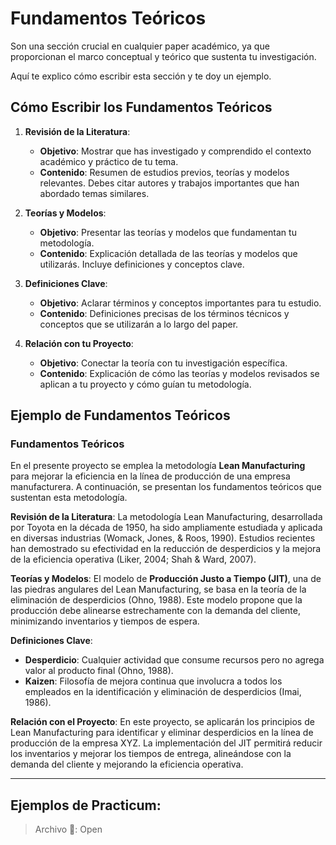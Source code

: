 # **Fundamentos Teóricos** 

Son una sección crucial en cualquier paper académico, ya que proporcionan el marco conceptual y teórico que sustenta tu investigación. 

Aquí te explico cómo escribir esta sección y te doy un ejemplo.

## Cómo Escribir los Fundamentos Teóricos

1. **Revisión de la Literatura**:
   - **Objetivo**: Mostrar que has investigado y comprendido el contexto académico y práctico de tu tema.
   - **Contenido**: Resumen de estudios previos, teorías y modelos relevantes. Debes citar autores y trabajos importantes que han abordado temas similares.

2. **Teorías y Modelos**:
   - **Objetivo**: Presentar las teorías y modelos que fundamentan tu metodología.
   - **Contenido**: Explicación detallada de las teorías y modelos que utilizarás. Incluye definiciones y conceptos clave.

3. **Definiciones Clave**:
   - **Objetivo**: Aclarar términos y conceptos importantes para tu estudio.
   - **Contenido**: Definiciones precisas de los términos técnicos y conceptos que se utilizarán a lo largo del paper.

4. **Relación con tu Proyecto**:
   - **Objetivo**: Conectar la teoría con tu investigación específica.
   - **Contenido**: Explicación de cómo las teorías y modelos revisados se aplican a tu proyecto y cómo guían tu metodología.

## Ejemplo de Fundamentos Teóricos

### **Fundamentos Teóricos**

En el presente proyecto se emplea la metodología **Lean Manufacturing** para mejorar la eficiencia en la línea de producción de una empresa manufacturera. A continuación, se presentan los fundamentos teóricos que sustentan esta metodología.

**Revisión de la Literatura**:
La metodología Lean Manufacturing, desarrollada por Toyota en la década de 1950, ha sido ampliamente estudiada y aplicada en diversas industrias (Womack, Jones, & Roos, 1990). Estudios recientes han demostrado su efectividad en la reducción de desperdicios y la mejora de la eficiencia operativa (Liker, 2004; Shah & Ward, 2007).

**Teorías y Modelos**:
El modelo de **Producción Justo a Tiempo (JIT)**, una de las piedras angulares del Lean Manufacturing, se basa en la teoría de la eliminación de desperdicios (Ohno, 1988). Este modelo propone que la producción debe alinearse estrechamente con la demanda del cliente, minimizando inventarios y tiempos de espera.

**Definiciones Clave**:
- **Desperdicio**: Cualquier actividad que consume recursos pero no agrega valor al producto final (Ohno, 1988).
- **Kaizen**: Filosofía de mejora continua que involucra a todos los empleados en la identificación y eliminación de desperdicios (Imai, 1986).

**Relación con el Proyecto**:
En este proyecto, se aplicarán los principios de Lean Manufacturing para identificar y eliminar desperdicios en la línea de producción de la empresa XYZ. La implementación del JIT permitirá reducir los inventarios y mejorar los tiempos de entrega, alineándose con la demanda del cliente y mejorando la eficiencia operativa.

***

## **Ejemplos de Practicum**:

> Archivo 📄: Open 



